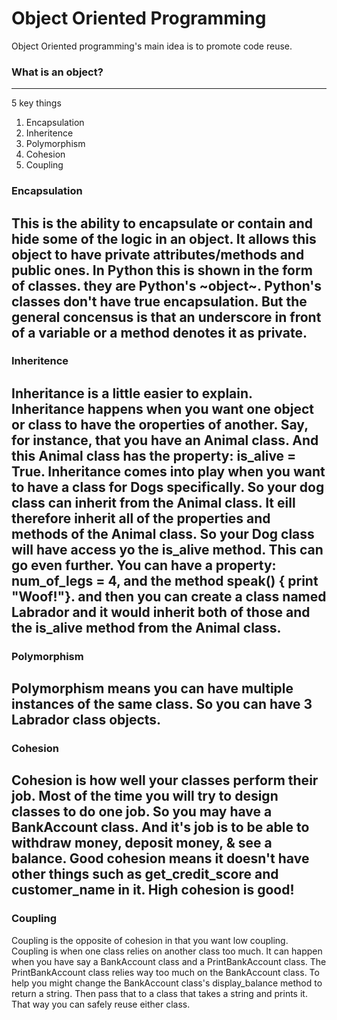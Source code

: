 # Object Oriented Programming

Object Oriented programming's main idea is to promote code reuse. 

### What is an object?
---
5 key things

1. Encapsulation
2. Inheritence
3. Polymorphism
4. Cohesion
5. Coupling

### Encapsulation
This is the ability to encapsulate or contain and hide some of the logic in an object. It allows this object to have private attributes/methods and public ones. In Python this is shown in the form of classes. they are Python's ~object~.  Python's classes don't have true encapsulation. But the general concensus is that an underscore in front of a variable or a method denotes it as private. 
---
### Inheritence
Inheritance is a little easier to explain. Inheritance happens when you want one object or class to have the oroperties of another.
Say, for instance, that you have an Animal class. And this Animal class has the property: is_alive = True. 
Inheritance comes into play when you want to have a class for Dogs specifically. So your dog class can inherit from the Animal class. It eill therefore inherit all of the properties and methods of the Animal class. So your Dog class will have access yo the is_alive method. This can go even further. You can have a property: num_of_legs = 4, and the method speak() { print "Woof!"}. and then you can create a class named Labrador and it would inherit both of those and the is_alive method from the Animal class. 
---
### Polymorphism
Polymorphism means you can have multiple instances of the same class. So you can have 3 Labrador class objects. 
---
### Cohesion
Cohesion is how well your classes perform their job. Most of the time you will try to design classes to do one job. So you may have a BankAccount class. And it's job is to be able to withdraw money, deposit money, & see a balance. Good cohesion means it doesn't have other things such as get_credit_score and customer_name in it. High cohesion is good!
---
### Coupling
Coupling is the opposite of cohesion in that you want low coupling. Coupling is when one class relies on another class too much. It can happen when you have say a BankAccount class and a PrintBankAccount class. The PrintBankAccount class relies way too much on the BankAccount class. To help you might change the BankAccount class's display_balance method to return a string. Then pass that to a class that takes a string and prints it. That way you can safely reuse either class. 